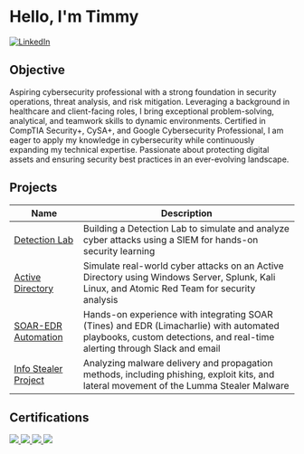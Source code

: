 # Hello, I'm Timmy
[![LinkedIn](https://img.shields.io/badge/LinkedIn-%230077B5.svg?logo=linkedin&logoColor=white)](https://www.linkedin.com/in/timmyh322/)

## Objective

Aspiring cybersecurity professional with a strong foundation in security operations, threat analysis, and risk mitigation. Leveraging a background in healthcare and client-facing roles, I bring exceptional problem-solving, analytical, and teamwork skills to dynamic environments. Certified in CompTIA Security+, CySA+, and Google Cybersecurity Professional, I am eager to apply my knowledge in cybersecurity while continuously expanding my technical expertise. Passionate about protecting digital assets and ensuring security best practices in an ever-evolving landscape.

## Projects
| Name        | Description |
|-----------------|-------------|
| <a href="https://github.com/AyeChumm/Detection-Lab">Detection Lab</a>| Building a Detection Lab to simulate and analyze cyber attacks using a SIEM for hands-on security learning |
| <a href="https://github.com/AyeChumm/Active-Directory-Project">Active Directory</a>| Simulate real-world cyber attacks on an Active Directory using Windows Server, Splunk, Kali Linux, and Atomic Red Team for security analysis |
| <a href="https://github.com/AyeChumm/SOAR-EDR-Automation">SOAR-EDR Automation</a>| Hands-on experience with integrating SOAR (Tines) and EDR (Limacharlie) with automated playbooks, custom detections, and real-time alerting through Slack and email |
| <a href="https://drive.google.com/drive/folders/10ga0B-dXz6nWVqYl_VTjuT-BD_wvQXcr?usp=drive_link"> Info Stealer Project| Analyzing malware delivery and propagation methods, including phishing, exploit kits, and lateral movement of the Lumma Stealer Malware |

## Certifications
<div>
<a href="https://www.credly.com/badges/bafceb79-542a-4fa0-8bf8-726503b14ad8/linked_in_profile"><img src="https://img.shields.io/badge/-Security%2B-FF0000?&style=for-the-badge&logo=CompTIA&logoColor=white" />
</a>
<a href="https://www.credly.com/badges/73a55802-de2c-41bb-9f49-93480080d8c3/public_url"><img src="https://img.shields.io/badge/-CySA%2B-FF0000?&style=for-the-badge&logo=CompTIA&logoColor=white" />
</a>
<a href="https://www.coursera.org/account/accomplishments/specialization/certificate/4QNWGD876PRK"><img src="https://img.shields.io/badge/-Google%20Cybersecurity-4285F4?&style=for-the-badge&logoColor=white" />
</a>
<a href="https://www.credly.com/badges/b8b3eb5d-f339-4ed2-b532-9e9c83df7dbd/public_url"><img src="https://img.shields.io/badge/-Splunk%20Core%20Certified%20User-000000?&style=for-the-badge&logo=Splunk&logoColor=white" />
</a>


